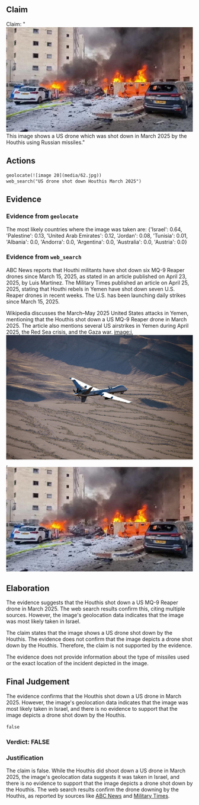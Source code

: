 ## Claim
Claim: "![image 20](media/62.jpg) This image shows a US drone which was shot down in March 2025 by the Houthis using Russian missiles."

## Actions
```
geolocate(![image 20](media/62.jpg))
web_search("US drone shot down Houthis March 2025")
```

## Evidence
### Evidence from `geolocate`
The most likely countries where the image was taken are: {'Israel': 0.64, 'Palestine': 0.13, 'United Arab Emirates': 0.12, 'Jordan': 0.08, 'Tunisia': 0.01, 'Albania': 0.0, 'Andorra': 0.0, 'Argentina': 0.0, 'Australia': 0.0, 'Austria': 0.0}

### Evidence from `web_search`
ABC News reports that Houthi militants have shot down six MQ-9 Reaper drones since March 15, 2025, as stated in an article published on April 23, 2025, by Luis Martinez. The Military Times published an article on April 25, 2025, stating that Houthi rebels in Yemen have shot down seven U.S. Reaper drones in recent weeks. The U.S. has been launching daily strikes since March 15, 2025.

Wikipedia discusses the March–May 2025 United States attacks in Yemen, mentioning that the Houthis shot down a US MQ-9 Reaper drone in March 2025. The article also mentions several US airstrikes in Yemen during April 2025, the Red Sea crisis, and the Gaza war. <image:i>, ![image 8693](media/2025-08-30_09-07-1756544842-471949.jpg), ![image 20](media/62.jpg)


## Elaboration
The evidence suggests that the Houthis shot down a US MQ-9 Reaper drone in March 2025. The web search results confirm this, citing multiple sources. However, the image's geolocation data indicates that the image was most likely taken in Israel.

The claim states that the image shows a US drone shot down by the Houthis. The evidence does not confirm that the image depicts a drone shot down by the Houthis. Therefore, the claim is not supported by the evidence.

The evidence does not provide information about the type of missiles used or the exact location of the incident depicted in the image.


## Final Judgement
The evidence confirms that the Houthis shot down a US drone in March 2025. However, the image's geolocation data indicates that the image was most likely taken in Israel, and there is no evidence to support that the image depicts a drone shot down by the Houthis.

`false`

### Verdict: FALSE

### Justification
The claim is false. While the Houthis did shoot down a US drone in March 2025, the image's geolocation data suggests it was taken in Israel, and there is no evidence to support that the image depicts a drone shot down by the Houthis. The web search results confirm the drone downing by the Houthis, as reported by sources like [ABC News](https://abcnews.go.com/) and [Military Times](https://www.militarytimes.com/).
